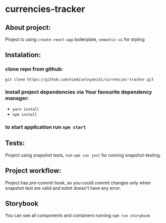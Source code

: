 # currencies-tracker

## About project:
Project is using `create-react-app` boilerplate, `semantic-ui` for styling

## Instalation:

### clone repo from github:
`git clone https://github.com/niedzielnyaniol/currencies-tracker.git`

### Install project dependencies via Your favourite dependency manager:
* `yarn install`
* `npm install`

### to start application run `npm start`

## Tests:
Project using snapshot tests, run `npm run jest` for running snapshot-testing.

## Project workflow:
Project has pre-commit hook, so you could commit changes only when snapshot test are valid and eslint doesn't have any error.

## Storybook
You can see all components and containers running `npm run storybook`
